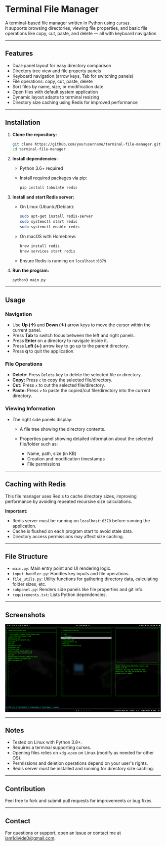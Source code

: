 
# Terminal File Manager

A terminal-based file manager written in Python using `curses`.  
It supports browsing directories, viewing file properties, and basic file operations like copy, cut, paste, and delete — all with keyboard navigation.

---

## Features

- Dual-panel layout for easy directory comparison  
- Directory tree view and file property panels  
- Keyboard navigation (arrow keys, Tab for switching panels)  
- File operations: copy, cut, paste, delete  
- Sort files by name, size, or modification date  
- Open files with default system application  
- Dynamic layout adapts to terminal resizing  
- Directory size caching using Redis for improved performance  

---

## Installation

1. **Clone the repository:**

   ```bash
   git clone https://github.com/yourusername/terminal-file-manager.git
   cd terminal-file-manager
    ```

2. **Install dependencies:**

   * Python 3.6+ required
   * Install required packages via pip:

     ```bash
     pip install tabulate redis
     ```

3. **Install and start Redis server:**

   * On Linux (Ubuntu/Debian):

     ```bash
     sudo apt-get install redis-server
     sudo systemctl start redis
     sudo systemctl enable redis
     ```

   * On macOS with Homebrew:

     ```bash
     brew install redis
     brew services start redis
     ```

   * Ensure Redis is running on `localhost:6379`.

4. **Run the program:**

   ```bash
   python3 main.py
   ```

---

## Usage

### Navigation

* Use **Up (↑)** and **Down (↓)** arrow keys to move the cursor within the current panel.
* Press **Tab** to switch focus between the left and right panels.
* Press **Enter** on a directory to navigate inside it.
* Press **Left (←)** arrow key to go up to the parent directory.
* Press **q** to quit the application.

### File Operations

* **Delete:** Press `Delete` key to delete the selected file or directory.
* **Copy:** Press `c` to copy the selected file/directory.
* **Cut:** Press `x` to cut the selected file/directory.
* **Paste:** Press `v` to paste the copied/cut file/directory into the current directory.

### Viewing Information

* The right side panels display:

  * A file tree showing the directory contents.
  * Properties panel showing detailed information about the selected file/folder such as:

    * Name, path, size (in KB)
    * Creation and modification timestamps
    * File permissions

---

## Caching with Redis

This file manager uses Redis to cache directory sizes, improving performance by avoiding repeated recursive size calculations.


**Important:**

* Redis server must be running on `localhost:6379` before running the application.
* Cache is flushed on each program start to avoid stale data.
* Directory access permissions may affect size caching.

---

## File Structure

* `main.py`: Main entry point and UI rendering logic.
* `input_handler.py`: Handles key inputs and file operations.
* `file_utils.py`: Utility functions for gathering directory data, calculating folder sizes, etc.
* `subpanel.py`: Renders side panels like file properties and git info.
* `requirements.txt`: Lists Python dependencies.

---

## Screenshots

![Terminal File Manager UI](Screenshots/UI.png)

---

## Notes

* Tested on Linux with Python 3.8+.
* Requires a terminal supporting curses.
* Opening files relies on `xdg-open` on Linux (modify as needed for other OS).
* Permissions and deletion operations depend on your user's rights.
* Redis server must be installed and running for directory size caching.

---

## Contribution

Feel free to fork and submit pull requests for improvements or bug fixes.

---

## Contact

For questions or support, open an issue or contact me at [iam1divide0@gmail.com](mailto:iam1divide0@gmail.com).


